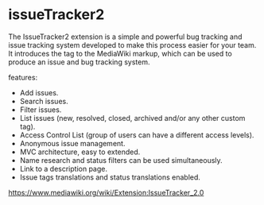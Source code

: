 # issueTracker2
The IssueTracker2 extension is a simple and powerful bug tracking and issue tracking system developed to make this process easier for your team. It introduces the tag to the MediaWiki markup, which can be used to produce an issue and bug tracking system.

features:
- Add issues.
- Search issues.
- Filter issues.
- List issues (new, resolved, closed, archived and/or any other custom tag).
- Access Control List (group of users can have a different access levels).
- Anonymous issue management.
- MVC architecture, easy to extended.
- Name research and status filters can be used simultaneously.
- Link to a description page.
- Issue tags translations and status translations enabled.





https://www.mediawiki.org/wiki/Extension:IssueTracker_2.0
